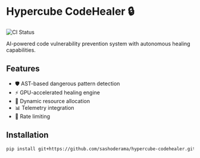 # Hypercube CodeHealer 🔒

![CI Status](https://github.com/sashoderama/hypercube-codehealer/actions/workflows/python-ci.yml/badge.svg)

AI-powered code vulnerability prevention system with autonomous healing capabilities.

## Features
- 🛡️ AST-based dangerous pattern detection
- ⚡ GPU-accelerated healing engine
- 🔄 Dynamic resource allocation
- 📊 Telemetry integration
- 🚦 Rate limiting

## Installation
```bash
pip install git+https://github.com/sashoderama/hypercube-codehealer.git
